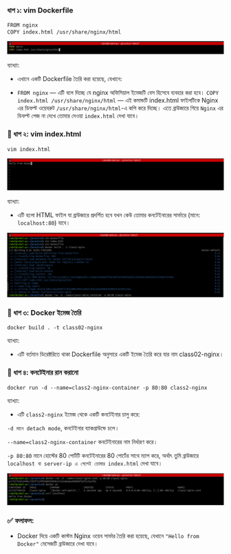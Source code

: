 ### __ধাপ ১: vim Dockerfile__

 ```
FROM nginx
COPY index.html /usr/share/nginx/html
```
![Picture](images/Dockervimfile.png)

ব্যাখ্যা: </br>
 - এখানে একটি Dockerfile তৈরি করা হয়েছে, যেখানে:

  - `FROM nginx` — এটি বলে দিচ্ছে যে nginx অফিসিয়াল ইমেজটি বেস হিসেবে ব্যবহার করা হবে।
  `COPY index.html /usr/share/nginx/html` — এই কমান্ডটি index.html ফাইলটিকে Nginx এর ডিফল্ট
   ওয়েবরুট `/usr/share/nginx/html`-এ কপি করে দিচ্ছে। 
  এতে ব্রাউজারে গিয়ে `Nginx` এর ডিফল্ট পেজ না দেখে তোমার দেওয়া `index.html` দেখা যাবে।

### __🔹 ধাপ ২: vim index.html__

```
vim index.html
```
![Index.html](images/index.html.png)


ব্যাখ্যা: </br>
 - এটি হলো HTML ফাইল যা ব্রাউজারে প্রদর্শিত হবে যখন কেউ তোমার কনটেইনারের সার্ভারে (মানে: `localhost:80`) যাবে।

![Picture](/images/pic1.png)

### __🔹 ধাপ ৩: Docker ইমেজ তৈরি__

```
docker build . -t class02-nginx
```
ব্যাখ্যা: </br>
 - এটি বর্তমান ডিরেক্টরিতে থাকা Dockerfile অনুসারে একটি ইমেজ তৈরি করে যার নাম class02-nginx।

### __🔹 ধাপ ৪: কনটেইনার রান করানো__

```
docker run -d --name=class2-nginx-container -p 80:80 class2-nginx
```

ব্যাখ্যা: </br>
   - এটি `class2-nginx` ইমেজ থেকে একটি কনটেইনার চালু করে:

   `-d মানে detach mode`, কনটেইনার ব্যাকগ্রাউন্ডে চলে।

   `--name=class2-nginx-container` কনটেইনারের নাম নির্ধারণ করে।

   `-p 80:80` মানে হোস্টের 80 পোর্টটি কনটেইনারের 80 পোর্টের সাথে ম্যাপ করে, অর্থাৎ তুমি ব্রাউজারে `localhost বা server-ip এ গেলেই তোমার index.html` দেখা যাবে।

![Picture](images/output.png)

### ✅ ফলাফল:

  - Docker দিয়ে একটি কাস্টম Nginx ওয়েব সার্ভার তৈরি করা হয়েছে, যেখানে `"Hello from Docker"` মেসেজটি ব্রাউজারে দেখা যাবে।    



















